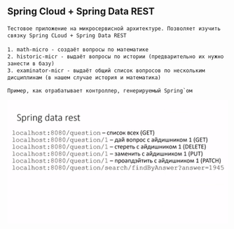 ## Spring Cloud + Spring Data REST

```
Тестовое приложение на микросервисной архитектуре. Позволяет изучить связку Spring CLoud + Spring Data REST

1. math-micro - создаёт вопросы по математике
2. historic-micr - выдаёт вопросы по истории (предварительно их нужно занести в базу)
3. examinator-micr - выдаёт общий список вопросов по нескольким дисциплинам (в нашем случае история и математика)
```

```
Пример, как отрабатывает контроллер, генерируемый Spring`ом
```
![spring_data_rest](img/spring_data_rest.jpg)
